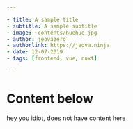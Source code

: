 ```yaml
---

- title: A sample title
- subtitle: A sample subtitle
- image: ~contents/huehue.jpg
- author: jeovazero
- authorlink: https://jeova.ninja
- date: 12-07-2019
- tags: [frontend, vue, nuxt]

---
```


# Content below

hey you idiot, does not have content here
